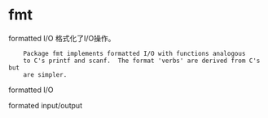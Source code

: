 fmt
===

formatted I/O 格式化了I/O操作。

```
	Package fmt implements formatted I/O with functions analogous
	to C's printf and scanf.  The format 'verbs' are derived from C's but
	are simpler.
```

formatted I/O

formated input/output
